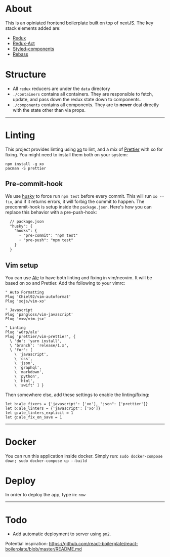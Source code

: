 # About
This is an opiniated frontend boilerplate built on top of nextJS. The key stack elements added are:
- [ Redux ](https://redux.js.org/)
- [Redux-Act](https://github.com/pauldijou/redux-act)
- [Styled-components](https://www.styled-components.com/)
- [ Rebass ](https://rebassjs.org/)

# Structure
- All `redux` reducers are under the `data` directory
- `./containers` contains all containers. They are responsible to fetch, update, and pass down the redux state down to components.
- `./components` contains all components. They are to **never** deal directly with the state other than via props.

----

# Linting
This project provides linting using [xo](https://github.com/xojs/xo) to lint, and a mix of [Prettier](https://prettier.io/) with xo for fixing. You might need to install them both on your system:

```
npm install -g xo
pacman -S prettier
```

## Pre-commit-hook
We use [husky](https://github.com/typicode/husky) to force run `npm test` before every commit. This will run `xo --fix`, and if it returns errors, it will forbig the commit to happen.
The precommit-hook is setup inside the `package.json`. Here's how you can replace this behavior with a pre-push-hook:

```diff
  // package.json
  "husky": {
    "hooks": {
      - "pre-commit": "npm test"
      + "pre-push": "npm test"
    }
  }
```



## Vim setup
You can use [Ale](https://github.com/w0rp/ale) to have both linting and fixing in vim/neovim. It will be based on xo and Prettier.
Add the following to your vimrc:

```viml
" Auto Formatting
Plug 'Chiel92/vim-autoformat'
Plug 'xojs/vim-xo'

" Javascript
Plug 'pangloss/vim-javascript'
Plug 'mxw/vim-jsx'

" Linting
Plug 'w0rp/ale'
Plug 'prettier/vim-prettier', {
  \ 'do': 'yarn install',
  \ 'branch': 'release/1.x',
  \ 'for': [
    \ 'javascript',
    \ 'css',
    \ 'json',
    \ 'graphql',
    \ 'markdown',
    \ 'python',
    \ 'html',
    \ 'swift' ] }
```

Then somewhere else, add these settings to enable the linting/fixing:

```viml
let b:ale_fixers = {'javascript': ['xo'], "json": ['prettier']}
let b:ale_linters = {'javascript': ['xo']}
let g:ale_linters_explicit = 1
let g:ale_fix_on_save = 1
```

----

# Docker
You can run this application inside docker. Simply run:
`sudo docker-compose down; sudo docker-compose up --build`

# Deploy
In order to deploy the app, type in: `now`

----

# Todo
- Add automatic deployment to server using `pm2`.


Potential inspiration: https://github.com/react-boilerplate/react-boilerplate/blob/master/README.md

